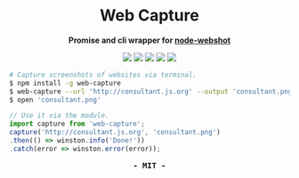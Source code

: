 
<h1 align="center">Web Capture</h1>

<p align="center"><b>Promise and cli wrapper for <a href="https://github.com/brenden/node-webshot">node-webshot</a></b></p>

<p align="center">
  <img src="https://img.shields.io/travis/Jense5/web-capture.svg?style=flat-square"/>
  <img src="https://img.shields.io/npm/v/web-capture.svg?style=flat-square"/>
  <img src="https://img.shields.io/npm/l/web-capture.svg?style=flat-square"/>
  <img src="https://img.shields.io/codecov/c/github/Jense5/web-capture.svg?style=flat-square"/>
  <img src="https://img.shields.io/badge/%20%20%F0%9F%93%A6%F0%9F%9A%80-semantic--release-e10079.svg?style=flat-square"/>
</p>

```sh
# Capture screenshots of websites via terminal.
$ npm install -g web-capture
$ web-capture --url 'http://consultant.js.org' --output 'consultant.png'
$ open 'consultant.png'
```

```js
// Use it via the module.
import capture from 'web-capture';
capture('http://consultant.js.org', 'consultant.png')
.then(() => winston.info('Done!'))
.catch(error => winston.error(error));
```

<p align="center" style="font-family:monospace"><b>- MIT -</b></p>
